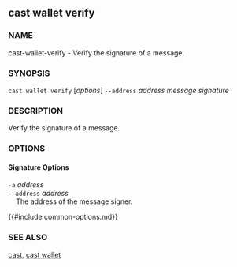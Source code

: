 ## cast wallet verify

### NAME

cast-wallet-verify - Verify the signature of a message.

### SYNOPSIS

``cast wallet verify`` [*options*] `--address` *address* *message* *signature*

### DESCRIPTION

Verify the signature of a message.

### OPTIONS

#### Signature Options

`-a` *address*  
`--address` *address*  
&nbsp;&nbsp;&nbsp;&nbsp;The address of the message signer.

{{#include common-options.md}}

### SEE ALSO

[cast](./cast.md), [cast wallet](./cast-wallet.md)
